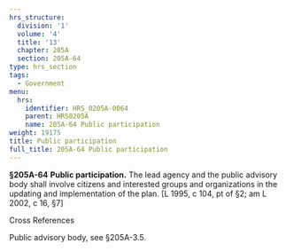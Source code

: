 ```yaml
---
hrs_structure:
  division: '1'
  volume: '4'
  title: '13'
  chapter: 205A
  section: 205A-64
type: hrs_section
tags:
  - Government
menu:
  hrs:
    identifier: HRS_0205A-0064
    parent: HRS0205A
    name: 205A-64 Public participation
weight: 19175
title: Public participation
full_title: 205A-64 Public participation
---
```

**§205A-64** **Public participation.** The lead agency and the public advisory body shall involve citizens and interested groups and organizations in the updating and implementation of the plan. [L 1995, c 104, pt of §2; am L 2002, c 16, §7]

Cross References

Public advisory body, see §205A-3.5.